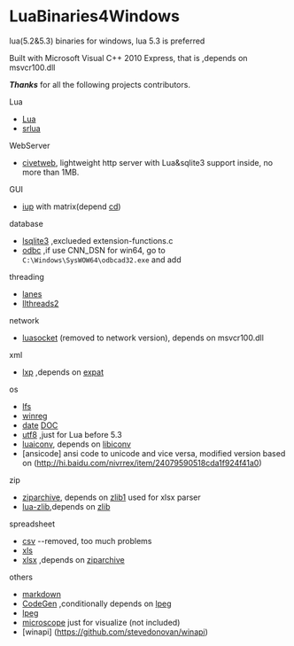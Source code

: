 # LuaBinaries4Windows
lua(5.2&amp;5.3) binaries for windows, lua 5.3 is preferred

Built with Microsoft Visual C++ 2010 Express, that is ,depends on msvcr100.dll


***Thanks*** for all the following projects contributors.

Lua
- [Lua](http://www.lua.org)
- [srlua](http://webserver2.tecgraf.puc-rio.br/~lhf/ftp/lua/#srlua)

WebServer
- [civetweb](https://github.com/bel2125/civetweb), lightweight http server with Lua&sqlite3 support inside, no more than 1MB.

GUI
- [iup](http://webserver2.tecgraf.puc-rio.br/iup/) with matrix(depend [cd](http://sourceforge.net/projects/canvasdraw))

database
- [lsqlite3](http://lua.sqlite.org/index.cgi/index) ,exclueded extension-functions.c
- [odbc](https://github.com/moteus/lua-odbc) ,if use CNN_DSN for win64, go to `C:\Windows\SysWOW64\odbcad32.exe` and add 

threading 
- [lanes](https://github.com/LuaLanes/lanes)
- [llthreads2](https://github.com/moteus/lua-llthreads2)

network 
- [luasocket](http://files.luaforge.net/releases/luasocket/luasocket) (removed to network version), depends on msvcr100.dll

xml 
- [lxp](http://www.keplerproject.org/luaexpat/) ,depends on [expat](http://www.libexpat.org/)

os
- [lfs](http://keplerproject.github.io/luafilesystem/)
- [winreg](https://github.com/moteus/lua-winreg)
- [date](https://github.com/Tieske/date) [DOC](http://tieske.github.io/date/)
- [utf8](http://github.com/starwing/luautf8) ,just for Lua before 5.3
- [luaiconv](https://github.com/ittner/lua-iconv/), depends on [libiconv](http://www.gnu.org/software/libiconv/) 
- [ansicode] ansi code to unicode and vice versa, modified version based on (http://hi.baidu.com/nivrrex/item/24079590518cda1f924f41a0)
  
zip 
- [ziparchive](https://github.com/jjensen/lua-ziparchive), depends on [zlib1](http://www.gzip.org/zlib/)
  used for xlsx parser
- [lua-zlib](https://github.com/brimworks/lua-zlib),depends on [zlib](http://www.zlib.net/)

spreadsheet
- [csv](http://lua-users.org/lists/lua-l/2009-08/msg00012.html)  --removed, too much problems
- [xls](https://github.com/jjensen/lua-xls)
- [xlsx](https://github.com/jjensen/lua-xlsx) ,depends on [ziparchive](https://github.com/jjensen/lua-ziparchive)

others
- [markdown](http://www.frykholm.se)
- [CodeGen](http://fperrad.github.io/lua-CodeGen/index.html) ,conditionally depends on [lpeg](http://www.inf.puc-rio.br/~roberto/lpeg/lpeg.html)
- [lpeg](http://www.inf.puc-rio.br/~roberto/lpeg/lpeg.html)
- [microscope](http://siffiejoe.github.io/lua-microscope/)  just for visualize (not included)
- [winapi] (https://github.com/stevedonovan/winapi)
